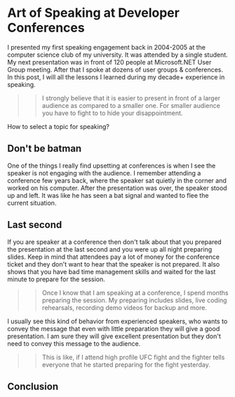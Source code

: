 # Art of Speaking at Developer Conferences 

I presented my first speaking engagement back in 2004-2005 at the computer science club of my university. It was attended by a single student. My next presentation was in front of 120 people at Microsoft.NET User Group meeting. After that I spoke at dozens of user groups & conferences. In this post, I will all the lessons I learned during my decade+ experience in speaking. 

>> I strongly believe that it is easier to present in front of a larger audience as compared to a smaller one. For smaller audience you have to fight to to hide your disappointment. 

How to select a topic for speaking? 

## Don't be batman 

One of the things I really find upsetting at conferences is when I see the speaker is not engaging with the audience. I remember attending a conference few years back, where the speaker sat quietly in the corner and worked on his computer. After the presentation was over, the speaker stood up and left. It was like he has seen a bat signal and wanted to flee the current situation. 


## Last second 

If you are speaker at a conference then don't talk about that you prepared the presentation at the last second and you were up all night preparing slides. Keep in mind that attendees pay a lot of money for the conference ticket and they don't want to hear that the speaker is not prepared. It also shows that you have bad time management skills and waited for the last minute to prepare for the session. 

>> Once I know that I am speaking at a conference, I spend months preparing the session. My preparing includes slides, live coding rehearsals, recording demo videos for backup and more. 

I usually see this kind of behavior from experienced speakers, who wants to convey the message that even with little preparation they will give a good presentation. I am sure they will give excellent presentation but they don't need to convey this message to the audience. 

>> This is like, if I attend high profile UFC fight and the fighter tells everyone that he started preparing for the fight yesterday. 


## Conclusion